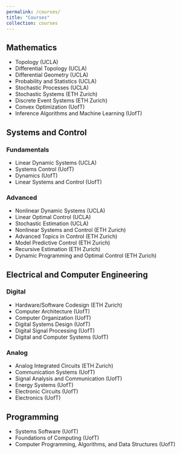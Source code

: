 ```yaml
---
permalink: /courses/
title: "Courses"
collection: courses
---
```

## Mathematics
* Topology (UCLA)
* Differential Topology (UCLA)
* Differential Geometry (UCLA)
* Probability and Statistics (UCLA)
* Stochastic Processes (UCLA)
* Stochastic Systems (ETH Zurich)
* Discrete Event Systems (ETH Zurich)
* Convex Optimization (UofT)
* Inference Algorithms and Machine Learning (UofT)

## Systems and Control

### Fundamentals
* Linear Dynamic Systems (UCLA)
* Systems Control (UofT)
* Dynamics (UofT)
* Linear Systems and Control (UofT)

### Advanced
* Nonlinear Dynamic Systems (UCLA)
* Linear Optimal Control (UCLA)
* Stochastic Estimation (UCLA)
* Nonlinear Systems and Control (ETH Zurich)
* Advanced Topics in Control (ETH Zurich)
* Model Predictive Control (ETH Zurich)
* Recursive Estimation (ETH Zurich)
* Dynamic Programming and Optimal Control (ETH Zurich)

## Electrical and Computer Engineering

### Digital
* Hardware/Software Codesign (ETH Zurich)
* Computer Architecture (UofT)
* Computer Organization (UofT)
* Digital Systems Design (UofT)
* Digital Signal Processing (UofT)
* Digital and Computer Systems (UofT)

### Analog
* Analog Integrated Circuits (ETH Zurich)
* Communication Systems (UofT)
* Signal Analysis and Communication (UofT)
* Energy Systems (UofT)
* Electronic Circuits (UofT)
* Electronics (UofT)

## Programming
* Systems Software (UofT)
* Foundations of Computing (UofT)
* Computer Programming, Algorithms, and Data Structures (UofT)